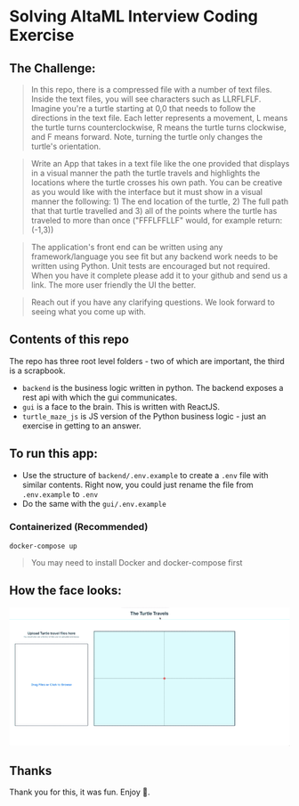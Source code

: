 # Solving AltaML Interview Coding Exercise

## The Challenge:

> In this repo, there is a compressed file with a number of text files. Inside the text files, you will see characters such as LLRFLFLF. Imagine you're a turtle starting at 0,0 that needs to follow the directions in the text file. Each letter represents a movement, L means the turtle turns counterclockwise, R means the turtle turns clockwise, and F means forward. Note, turning the turtle only changes the turtle's orientation.

> Write an App that takes in a text file like the one provided that displays in a visual manner the path the turtle travels and highlights the locations where the turtle crosses his own path. You can be creative as you would like with the interface but it must show in a visual manner the following: 1) The end location of the turtle, 2) The full path that that turtle travelled and 3) all of the points where the turtle has traveled to more than once ("FFFLFFLLF" would, for example return: (-1,3))

> The application's front end can be written using any framework/language you see fit but any backend work needs to be written using Python. Unit tests are encouraged but not required. When you have it complete please add it to your github and send us a link. The more user friendly the UI the better.

> Reach out if you have any clarifying questions. We look forward to seeing what you come up with.


## Contents of this repo

The repo has three root level folders - two of which are important, the third is a scrapbook.

- `backend` is the business logic written in python. The backend exposes a rest api with which the gui communicates.
- `gui` is a face to the brain. This is written with ReactJS.
- `turtle_maze_js` is JS version of the Python business logic - just an exercise in getting to an answer.

## To run this app:

- Use the structure of `backend/.env.example` to create a `.env` file with similar contents. Right now, you could just rename the file from `.env.example` to `.env`
- Do the same with the `gui/.env.example`

### Containerized (Recommended)

```
docker-compose up
```

> You may need to install Docker and docker-compose first


## How the face looks:

![Demo Screengrab](./demo.gif)


## Thanks

Thank you for this, it was fun. Enjoy 🙂.